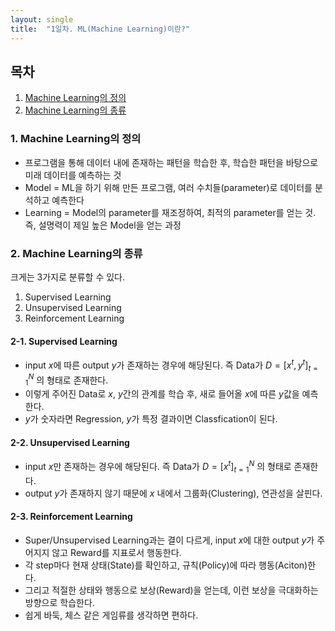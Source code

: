 ```yaml
---
layout: single
title:  "1일차. ML(Machine Learning)이란?"
---
```

## 목차

1. [Machine Learning의 정의](#1.-Machine-Learning의-정의)
2. [Machine Learning의 종류](#2.-Machine-Learning의-종류)


### 1. Machine Learning의 정의
* 프로그램을 통해 데이터 내에 존재하는 패턴을 학습한 후, 학습한 패턴을 바탕으로 미래 데이터를 예측하는 것
* Model = ML을 하기 위해 만든 프로그램, 여러 수치들(parameter)로 데이터를 분석하고 예측한다
* Learning = Model의 parameter를 재조정하여, 최적의 parameter를 얻는 것. 즉, 설명력이 제일 높은 Model을 얻는 과정

### 2. Machine Learning의 종류
크게는 3가지로 분류할 수 있다.
1. Supervised Learning
2. Unsupervised Learning
3. Reinforcement Learning

#### 2-1. Supervised Learning
* input $x$에 따른 output $y$가 존재하는 경우에 해당된다. 즉 Data가 $D = [ {x}^{t}, {y}^{t} ]_{t=1}^{N}$ 의 형태로 존재한다.
* 이렇게 주어진 Data로 $x$, $y$간의 관계를 학습 후, 새로 들어올 $x$에 따른 $y$값을 예측한다.
* $y$가 숫자라면 Regression, $y$가 특정 결과이면 Classfication이 된다.

#### 2-2. Unsupervised Learning
* input $x$만 존재하는 경우에 해당된다. 즉 Data가 $D = [ {x}^{t}]_{t=1}^{N}$ 의 형태로 존재한다.
* output $y$가 존재하지 않기 때문에 $x$ 내에서 그룹화(Clustering), 연관성을 살핀다.

#### 2-3. Reinforcement Learning
* Super/Unsupervised Learning과는 결이 다르게, input $x$에 대한 output $y$가 주어지지 않고 Reward를 지표로서 행동한다.
* 각 step마다 현재 상태(State)를 확인하고, 규칙(Policy)에 따라 행동(Aciton)한다.
* 그리고 적절한 상태와 행동으로 보상(Reward)을 얻는데, 이런 보상을 극대화하는 방향으로 학습한다.
* 쉽게 바둑, 체스 같은 게임류를 생각하면 편하다.

